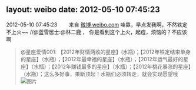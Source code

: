 layout: weibo
date: 2012-05-10 07:45:23
---
<meta name="referrer" content="no-referrer" />

2012-05-10 07:45:23  &nbsp;&nbsp;&nbsp;&nbsp;&nbsp;&nbsp; 来自 <a href="http://weibo.com/" rel="nofollow">微博 weibo.com</a>
哇靠，早点发我啊，不然铁定不上火~~ //@蓝雪居士:@林二鹿 ， 你是看到这个上火，起痘，烦恼的？不应该啊
>  @星座爱情001: 【2012年财情两收的星座】(水瓶)；【2012年铁定结束单身的星座】（水瓶）；【2012年最幸福的星座】（水瓶）；【2012年运气最好的星座】（水瓶）；【2012年赚钱最多的星座】（水瓶）；【2012年桃花暴涨的星座】（水瓶）；这么多好事，果断顶起！水瓶们必须转走，就会实现愿望哦 ​​​
>  ![图片](https://ww1.sinaimg.cn/large/63a179c2jw1dsr9d8cjwzg.gif)
